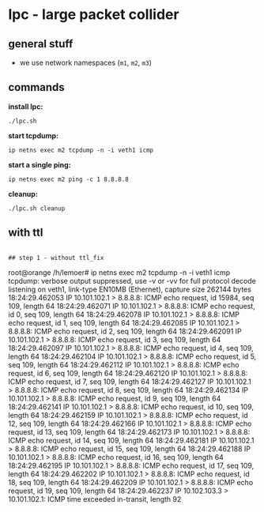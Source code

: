 # lpc - large packet collider

## general stuff

- we use network namespaces (```m1```, ```m2```, ```m3```)

## commands

**install lpc:**

``` shell
./lpc.sh
```

**start tcpdump:**

``` shell
ip netns exec m2 tcpdump -n -i veth1 icmp
```

**start a single ping:**

``` shell
ip netns exec m2 ping -c 1 8.8.8.8
```

**cleanup:**

``` shell
./lpc.sh cleanup
```

## with ttl 

```

## step 1 - without ttl_fix

```
root@orange /h/lemoer# ip netns exec m2 tcpdump -n -i veth1 icmp
tcpdump: verbose output suppressed, use -v or -vv for full protocol decode
listening on veth1, link-type EN10MB (Ethernet), capture size 262144 bytes
18:24:29.462053 IP 10.101.102.1 > 8.8.8.8: ICMP echo request, id 15984, seq 109, length 64
18:24:29.462071 IP 10.101.102.1 > 8.8.8.8: ICMP echo request, id 0, seq 109, length 64
18:24:29.462078 IP 10.101.102.1 > 8.8.8.8: ICMP echo request, id 1, seq 109, length 64
18:24:29.462085 IP 10.101.102.1 > 8.8.8.8: ICMP echo request, id 2, seq 109, length 64
18:24:29.462091 IP 10.101.102.1 > 8.8.8.8: ICMP echo request, id 3, seq 109, length 64
18:24:29.462097 IP 10.101.102.1 > 8.8.8.8: ICMP echo request, id 4, seq 109, length 64
18:24:29.462104 IP 10.101.102.1 > 8.8.8.8: ICMP echo request, id 5, seq 109, length 64
18:24:29.462112 IP 10.101.102.1 > 8.8.8.8: ICMP echo request, id 6, seq 109, length 64
18:24:29.462120 IP 10.101.102.1 > 8.8.8.8: ICMP echo request, id 7, seq 109, length 64
18:24:29.462127 IP 10.101.102.1 > 8.8.8.8: ICMP echo request, id 8, seq 109, length 64
18:24:29.462134 IP 10.101.102.1 > 8.8.8.8: ICMP echo request, id 9, seq 109, length 64
18:24:29.462141 IP 10.101.102.1 > 8.8.8.8: ICMP echo request, id 10, seq 109, length 64
18:24:29.462159 IP 10.101.102.1 > 8.8.8.8: ICMP echo request, id 12, seq 109, length 64
18:24:29.462166 IP 10.101.102.1 > 8.8.8.8: ICMP echo request, id 13, seq 109, length 64
18:24:29.462173 IP 10.101.102.1 > 8.8.8.8: ICMP echo request, id 14, seq 109, length 64
18:24:29.462181 IP 10.101.102.1 > 8.8.8.8: ICMP echo request, id 15, seq 109, length 64
18:24:29.462188 IP 10.101.102.1 > 8.8.8.8: ICMP echo request, id 16, seq 109, length 64
18:24:29.462195 IP 10.101.102.1 > 8.8.8.8: ICMP echo request, id 17, seq 109, length 64
18:24:29.462202 IP 10.101.102.1 > 8.8.8.8: ICMP echo request, id 18, seq 109, length 64
18:24:29.462209 IP 10.101.102.1 > 8.8.8.8: ICMP echo request, id 19, seq 109, length 64
18:24:29.462237 IP 10.102.103.3 > 10.101.102.1: ICMP time exceeded in-transit, length 92
```
